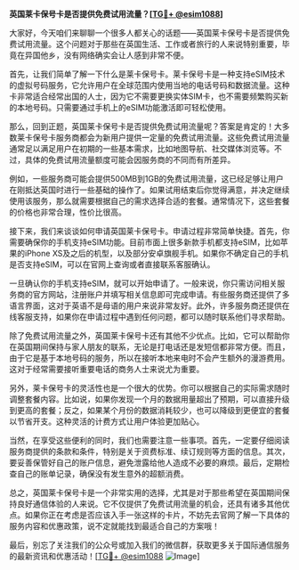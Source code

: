 **英国莱卡保号卡是否提供免费试用流量？[[TG💪+ @esim1088](https://t.me/s/esim1088)]**

大家好，今天咱们来聊聊一个很多人都关心的话题——英国莱卡保号卡是否提供免费试用流量。这个问题对于那些在英国生活、工作或者旅行的人来说特别重要，毕竟在异国他乡，没有网络确实会让人感到非常不便。

首先，让我们简单了解一下什么是莱卡保号卡。莱卡保号卡是一种支持eSIM技术的虚拟号码服务，它允许用户在全球范围内使用当地的电话号码和数据流量。这种卡非常适合经常出国的人士，因为它不需要更换实体SIM卡，也不需要频繁购买新的本地号码。只需要通过手机上的eSIM功能激活即可轻松使用。

那么，回到正题，英国莱卡保号卡是否提供免费试用流量呢？答案是肯定的！大多数莱卡保号卡服务商都会为新用户提供一定量的免费试用流量。这些免费试用流量通常足以满足用户在初期的一些基本需求，比如地图导航、社交媒体浏览等。不过，具体的免费试用流量额度可能会因服务商的不同而有所差异。

例如，一些服务商可能会提供500MB到1GB的免费试用流量，这已经足够让用户在刚抵达英国时进行一些基础的操作了。如果试用结束后你觉得满意，并决定继续使用该服务，那么就需要根据自己的需求选择合适的套餐。通常情况下，这些套餐的价格也非常合理，性价比很高。

接下来，我们来谈谈如何申请英国莱卡保号卡。申请过程非常简单快捷。首先，你需要确保你的手机支持eSIM功能。目前市面上很多新款手机都支持eSIM，比如苹果的iPhone XS及之后的机型，以及部分安卓旗舰手机。如果你不确定自己的手机是否支持eSIM，可以在官网上查询或者直接联系客服确认。

一旦确认你的手机支持eSIM，就可以开始申请了。一般来说，你只需访问相关服务商的官方网站，注册账户并填写相关信息即可完成申请。有些服务商还提供了多语言界面，这对于英语不是母语的用户来说非常友好。此外，许多服务商还提供在线客服支持，如果你在申请过程中遇到任何问题，都可以随时联系他们寻求帮助。

除了免费试用流量之外，英国莱卡保号卡还有其他不少优点。比如，它可以帮助你在英国期间保持与家人朋友的联系，无论是打电话还是发短信都非常方便。而且，由于它是基于本地号码的服务，所以在接听本地来电时不会产生额外的漫游费用。这对于经常需要接听重要电话的商务人士来说尤为重要。

另外，莱卡保号卡的灵活性也是一个很大的优势。你可以根据自己的实际需求随时调整套餐内容。比如说，如果你发现一个月的数据用量超出了预期，可以直接升级到更高的套餐；反之，如果某个月份的数据消耗较少，也可以降级到更便宜的套餐以节省开支。这种灵活的计费方式让用户体验更加贴心。

当然，在享受这些便利的同时，我们也需要注意一些事项。首先，一定要仔细阅读服务商提供的条款和条件，特别是关于资费标准、续订规则等方面的信息。其次，要妥善保管好自己的账户信息，避免泄露给他人造成不必要的麻烦。最后，定期检查自己的账单记录，确保没有发生意外的超额消费。

总之，英国莱卡保号卡是一个非常实用的选择，尤其是对于那些希望在英国期间保持良好通信体验的人来说。它不仅提供了免费试用流量的机会，还具有诸多其他优点。如果你正在考虑是否应该入手一张这样的卡片，不妨先去官网了解一下具体的服务内容和优惠政策，说不定就能找到最适合自己的方案哦！

最后，别忘了关注我们的公众号或加入我们的微信群，获取更多关于国际通信服务的最新资讯和优惠活动！[[TG💪+ @esim1088](https://t.me/s/esim1088) ![Image](https://i.postimg.cc/4NQfJmqS/Snipaste-2025-05-13-00-14-12.png)]